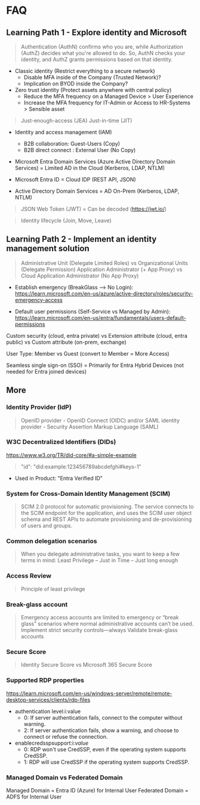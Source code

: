 # FAQ

## Learning Path 1 - Explore identity and Microsoft

> Authentication (AuthN) confirms who you are, while Authorization (AuthZ) decides what you're allowed to do. So, AuthN checks your identity, and AuthZ grants permissions based on that identity.

- Classic identity (Restrict everything to a secure network)
  - Disable MFA inside of the Company (Trusted Network)?
  - Implication on BYOD inside the Company?
- Zero trust identity (Protect assets anywhere with central policy)
  - Reduce the MFA frequency on a Managed Device > User Experience
  - Increase the MFA frequency for IT-Admin or Access to HR-Systems > Sensible asset

> Just-enough-access (JEA)
> Just-in-time (JIT)

- Identity and access management (IAM)
  - B2B collaboration: Guest-Users (Copy)
  - B2B direct connect : External User (No Copy)

- Microsoft Entra Domain Services (Azure Active Directory Domain Services) = Limited AD in the Cloud (Kerberos, LDAP, NTLM)
- Microsoft Entra ID = Cloud IDP (REST API, JSON)
- Active Directory Domain Services = AD On-Prem (Kerberos, LDAP, NTLM)

> JSON Web Token (JWT) = Can be decoded (<https://jwt.io/>)

> Identity lifecycle (Join, Move, Leave)

## Learning Path 2 - Implement an identity management solution

> Administrative Unit (Delegate Limited Roles) vs Organizational Units (Delegate Permission)
> Application Administrator (+ App Proxy) vs Cloud Application Administrator (No App Proxy)

- Establish emergency (BreakGlass --> No Login): <https://learn.microsoft.com/en-us/azure/active-directory/roles/security-emergency-access>

- Default user permissions (Self-Service vs Managed by Admin): <https://learn.microsoft.com/en-us/entra/fundamentals/users-default-permissions>

Custom security (cloud, entra private) vs Extension attribute (cloud, entra public) vs Custom attribute (on-prem, exchange)

User Type: Member vs Guest (convert to Member = More Access)

Seamless single sign-on (SSO) = Primarily for Entra Hybrid Devices (not needed for Entra joined devices)

<!--
## Learning Path 3 - Implement an Authentication and Access Management solution

## Learning Path 4 - Implement Access Management for Apps

## Learning Path 5 - Plan and Implement an Identity Governance Strategy
-->

## More

### Identity Provider (IdP)

> OpenID provider - OpenID Connect (OIDC) and/or SAML identity provider - Security Assertion Markup Language (SAML)

### W3C Decentralized Identifiers (DIDs)

<https://www.w3.org/TR/did-core/#a-simple-example>
> "id": "did:example:123456789abcdefghi#keys-1"

- Used in Product: "Entra Verified ID"

### System for Cross-Domain Identity Management (SCIM)

> SCIM 2.0 protocol for automatic provisioning. The service connects to the SCIM endpoint for the application, and uses the SCIM user object schema and REST APIs to automate provisioning and de-provisioning of users and groups.

### Common delegation scenarios

> When you delegate administrative tasks, you want to keep a few terms in mind:     Least Privilege – Just in Time – Just long enough

### Access Review

> Principle of least privilege

### Break-glass account

> Emergency access accounts are limited to emergency or “break glass” scenarios where normal administrative accounts can’t be used.
> Implement strict security controls—always
> Validate break-glass accounts

### Secure Score

> Identity Secure Score vs Microsoft 365 Secure Score

### Supported RDP properties

<https://learn.microsoft.com/en-us/windows-server/remote/remote-desktop-services/clients/rdp-files>

- authentication level:i:value
  - 0: If server authentication fails, connect to the computer without warning.
  - 2: If server authentication fails, show a warning, and choose to connect or refuse the connection.
- enablecredsspsupport:i:*value*
  - 0: RDP won't use CredSSP, even if the operating system supports CredSSP.
  - 1: RDP will use CredSSP if the operating system supports CredSSP.

### Managed Domain vs Federated Domain

Managed Domain = Entra ID (Azure) for Internal User
Federated Domain = ADFS for Internal User
